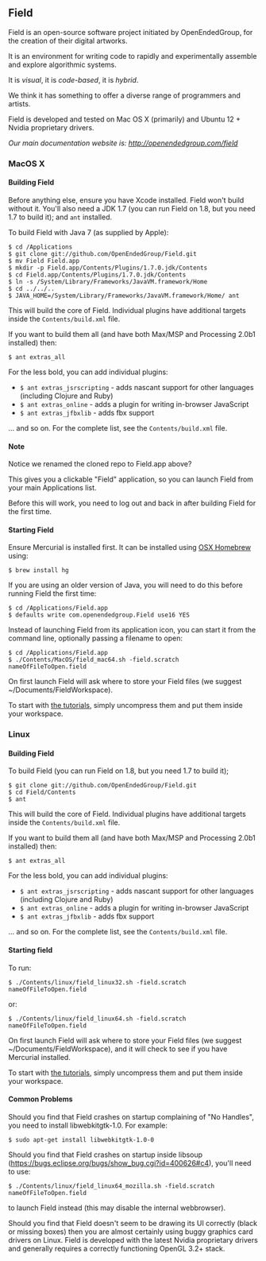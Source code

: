 ## Field

Field is an open-source software project initiated by OpenEndedGroup, for the creation of their digital artworks.

It is an environment for writing code to rapidly and experimentally assemble and explore algorithmic systems.

It is _visual_, it is _code-based_, it is _hybrid_.

We think it has something to offer a diverse range of programmers and artists.

Field is developed and tested on Mac OS X (primarily) and Ubuntu 12 + Nvidia proprietary drivers.

*Our main documentation website is: http://openendedgroup.com/field*

### MacOS X

#### Building Field

Before anything else, ensure you have Xcode installed.  Field won't build without it.  You'll also need a JDK 1.7 (you can run Field on 1.8, but you need 1.7 to build it); and `ant` installed. 

To build Field with Java 7 (as supplied by Apple):

	$ cd /Applications
	$ git clone git://github.com/OpenEndedGroup/Field.git
	$ mv Field Field.app
	$ mkdir -p Field.app/Contents/Plugins/1.7.0.jdk/Contents
	$ cd Field.app/Contents/Plugins/1.7.0.jdk/Contents
	$ ln -s /System/Library/Frameworks/JavaVM.framework/Home
	$ cd ../../..
	$ JAVA_HOME=/System/Library/Frameworks/JavaVM.framework/Home/ ant

This will build the core of Field. Individual plugins have additional targets inside the `Contents/build.xml` file.

If you want to build them all (and have both Max/MSP and Processing 2.0b1 installed) then:

	$ ant extras_all

For the less bold, you can add individual plugins:

* `$ ant extras_jsrscripting` - adds nascant support for other languages (including Clojure and Ruby)
* `$ ant extras_online` - adds a plugin for writing in-browser JavaScript
* `$ ant extras_jfbxlib` - adds fbx support

... and so on. For the complete list, see the `Contents/build.xml` file.


#### Note

Notice we renamed the cloned repo to Field.app above?

This gives you a clickable "Field" application, so you can launch Field from your main Applications list.

Before this will work, you need to log out and back in after building Field for the first time.


#### Starting Field

Ensure Mercurial is installed first.  It can be installed using [OSX Homebrew](http://brew.sh) using:

	$ brew install hg

If you are using an older version of Java, you will need to do this before running Field the first time:

	$ cd /Applications/Field.app
	$ defaults write com.openendedgroup.Field use16 YES

Instead of launching Field from its application icon, you can start it from the command line, optionally passing a filename to open:

	$ cd /Applications/Field.app
	$ ./Contents/MacOS/field_mac64.sh -field.scratch nameOfFileToOpen.field

On first launch Field will ask where to store your Field files (we suggest ~/Documents/FieldWorkspace).

To start with [the tutorials](http://openendedgroup.com/field/FieldGATech), simply uncompress them and put them inside your workspace.


### Linux

#### Building Field

To build Field (you can run Field on 1.8, but you need 1.7 to build it);

	$ git clone git://github.com/OpenEndedGroup/Field.git
	$ cd Field/Contents
	$ ant

This will build the core of Field. Individual plugins have additional targets inside the `Contents/build.xml` file.

If you want to build them all (and have both Max/MSP and Processing 2.0b1 installed) then:

	$ ant extras_all

For the less bold, you can add individual plugins:

* `$ ant extras_jsrscripting` - adds nascant support for other languages (including Clojure and Ruby)
* `$ ant extras_online` - adds a plugin for writing in-browser JavaScript
* `$ ant extras_jfbxlib` - adds fbx support

... and so on. For the complete list, see the `Contents/build.xml` file.


#### Starting field

To run:

	$ ./Contents/linux/field_linux32.sh -field.scratch nameOfFileToOpen.field

or:

	$ ./Contents/linux/field_linux64.sh -field.scratch nameOfFileToOpen.field

On first launch Field will ask where to store your Field files (we suggest ~/Documents/FieldWorkspace), and it will check to see if you have Mercurial installed.

To start with [the tutorials](http://openendedgroup.com/field/FieldGATech), simply uncompress them and put them inside your workspace.

#### Common Problems

Should you find that Field crashes on startup complaining of "No Handles", you need to install libwebkitgtk-1.0. For example:

	$ sudo apt-get install libwebkitgtk-1.0-0

Should you find that Field crashes on startup inside libsoup (https://bugs.eclipse.org/bugs/show_bug.cgi?id=400626#c4), you'll need to use:

	$ ./Contents/linux/field_linux64_mozilla.sh -field.scratch nameOfFileToOpen.field
	
to launch Field instead (this may disable the internal webbrowser). 

Should you find that Field doesn't seem to be drawing its UI correctly (black or missing boxes) then you are almost certainly using buggy graphics card drivers on Linux. Field is developed with the latest Nvidia proprietary drivers and generally requires a correctly functioning OpenGL 3.2+ stack.




